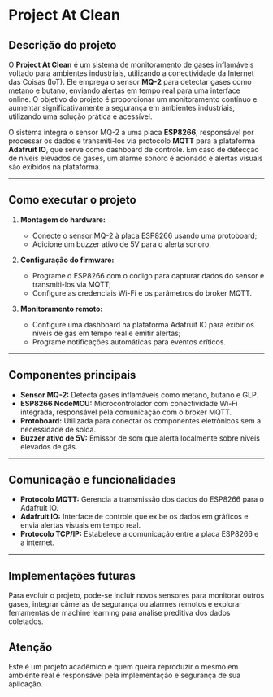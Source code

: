 # Project At Clean  

## Descrição do projeto  
O **Project At Clean** é um sistema de monitoramento de gases inflamáveis voltado para ambientes industriais, utilizando a conectividade da Internet das Coisas (IoT). Ele emprega o sensor **MQ-2** para detectar gases como metano e butano, enviando alertas em tempo real para uma interface online. O objetivo do projeto é proporcionar um monitoramento contínuo e aumentar significativamente a segurança em ambientes industriais, utilizando uma solução prática e acessível.

O sistema integra o sensor MQ-2 a uma placa **ESP8266**, responsável por processar os dados e transmiti-los via protocolo **MQTT** para a plataforma **Adafruit IO**, que serve como dashboard de controle. Em caso de detecção de níveis elevados de gases, um alarme sonoro é acionado e alertas visuais são exibidos na plataforma.

---

## Como executar o projeto  
1. **Montagem do hardware:**  
   - Conecte o sensor MQ-2 à placa ESP8266 usando uma protoboard;  
   - Adicione um buzzer ativo de 5V para o alerta sonoro.  

2. **Configuração do firmware:**  
   - Programe o ESP8266 com o código para capturar dados do sensor e transmiti-los via MQTT;  
   - Configure as credenciais Wi-Fi e os parâmetros do broker MQTT.  

3. **Monitoramento remoto:**  
   - Configure uma dashboard na plataforma Adafruit IO para exibir os níveis de gás em tempo real e emitir alertas;  
   - Programe notificações automáticas para eventos críticos.  

---

## Componentes principais  
- **Sensor MQ-2:** Detecta gases inflamáveis como metano, butano e GLP.  
- **ESP8266 NodeMCU:** Microcontrolador com conectividade Wi-Fi integrada, responsável pela comunicação com o broker MQTT.  
- **Protoboard:** Utilizada para conectar os componentes eletrônicos sem a necessidade de solda.  
- **Buzzer ativo de 5V:** Emissor de som que alerta localmente sobre níveis elevados de gás.  

---

## Comunicação e funcionalidades  
- **Protocolo MQTT:** Gerencia a transmissão dos dados do ESP8266 para o Adafruit IO.  
- **Adafruit IO:** Interface de controle que exibe os dados em gráficos e envia alertas visuais em tempo real.  
- **Protocolo TCP/IP:** Estabelece a comunicação entre a placa ESP8266 e a internet.  

---

## Implementações futuras  
Para evoluir o projeto, pode-se incluir novos sensores para monitorar outros gases, integrar câmeras de segurança ou alarmes remotos e explorar ferramentas de machine learning para análise preditiva dos dados coletados.

## Atenção
Este é um projeto acadêmico e quem queira reproduzir o mesmo em ambiente real é responsável pela implementação e segurança de sua aplicação.